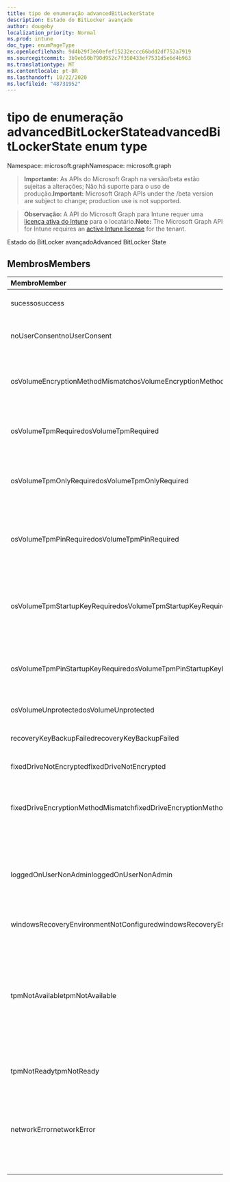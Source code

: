 ```yaml
---
title: tipo de enumeração advancedBitLockerState
description: Estado do BitLocker avançado
author: dougeby
localization_priority: Normal
ms.prod: intune
doc_type: enumPageType
ms.openlocfilehash: 9d4b29f3e60efef15232eccc66bdd2df752a7919
ms.sourcegitcommit: 3b9eb50b790d952c7f350433ef7531d5e6d4b963
ms.translationtype: MT
ms.contentlocale: pt-BR
ms.lasthandoff: 10/22/2020
ms.locfileid: "48731952"
---
```

# <a name="advancedbitlockerstate-enum-type"></a><span data-ttu-id="89ae8-103">tipo de enumeração advancedBitLockerState</span><span class="sxs-lookup"><span data-stu-id="89ae8-103">advancedBitLockerState enum type</span></span>

<span data-ttu-id="89ae8-104">Namespace: microsoft.graph</span><span class="sxs-lookup"><span data-stu-id="89ae8-104">Namespace: microsoft.graph</span></span>

> <span data-ttu-id="89ae8-105">**Importante:** As APIs do Microsoft Graph na versão/beta estão sujeitas a alterações; Não há suporte para o uso de produção.</span><span class="sxs-lookup"><span data-stu-id="89ae8-105">**Important:** Microsoft Graph APIs under the /beta version are subject to change; production use is not supported.</span></span>

> <span data-ttu-id="89ae8-106">**Observação:** A API do Microsoft Graph para Intune requer uma [licença ativa do Intune](https://go.microsoft.com/fwlink/?linkid=839381) para o locatário.</span><span class="sxs-lookup"><span data-stu-id="89ae8-106">**Note:** The Microsoft Graph API for Intune requires an [active Intune license](https://go.microsoft.com/fwlink/?linkid=839381) for the tenant.</span></span>

<span data-ttu-id="89ae8-107">Estado do BitLocker avançado</span><span class="sxs-lookup"><span data-stu-id="89ae8-107">Advanced BitLocker State</span></span>

## <a name="members"></a><span data-ttu-id="89ae8-108">Membros</span><span class="sxs-lookup"><span data-stu-id="89ae8-108">Members</span></span>
|<span data-ttu-id="89ae8-109">Membro</span><span class="sxs-lookup"><span data-stu-id="89ae8-109">Member</span></span>|<span data-ttu-id="89ae8-110">Valor</span><span class="sxs-lookup"><span data-stu-id="89ae8-110">Value</span></span>|<span data-ttu-id="89ae8-111">Descrição</span><span class="sxs-lookup"><span data-stu-id="89ae8-111">Description</span></span>|
|:---|:---|:---|
|<span data-ttu-id="89ae8-112">sucesso</span><span class="sxs-lookup"><span data-stu-id="89ae8-112">success</span></span>|<span data-ttu-id="89ae8-113">,0</span><span class="sxs-lookup"><span data-stu-id="89ae8-113">0</span></span>|<span data-ttu-id="89ae8-114">Êxito no estado do BitLocker avançado</span><span class="sxs-lookup"><span data-stu-id="89ae8-114">Advanced BitLocker State Success</span></span>|
|<span data-ttu-id="89ae8-115">noUserConsent</span><span class="sxs-lookup"><span data-stu-id="89ae8-115">noUserConsent</span></span>|<span data-ttu-id="89ae8-116">1</span><span class="sxs-lookup"><span data-stu-id="89ae8-116">1</span></span>|<span data-ttu-id="89ae8-117">O usuário nunca deu o consentimento para a criptografia</span><span class="sxs-lookup"><span data-stu-id="89ae8-117">User never gave consent for Encryption</span></span>|
|<span data-ttu-id="89ae8-118">osVolumeEncryptionMethodMismatch</span><span class="sxs-lookup"><span data-stu-id="89ae8-118">osVolumeEncryptionMethodMismatch</span></span>|<span data-ttu-id="89ae8-119">duas</span><span class="sxs-lookup"><span data-stu-id="89ae8-119">2</span></span>|<span data-ttu-id="89ae8-120">O método de criptografia do volume de so é diferente daquele definido por política</span><span class="sxs-lookup"><span data-stu-id="89ae8-120">Encryption method of OS Volume is different than that set by policy</span></span>|
|<span data-ttu-id="89ae8-121">osVolumeTpmRequired</span><span class="sxs-lookup"><span data-stu-id="89ae8-121">osVolumeTpmRequired</span></span>|<span data-ttu-id="89ae8-122">4 </span><span class="sxs-lookup"><span data-stu-id="89ae8-122">4</span></span>|<span data-ttu-id="89ae8-123">TPM não usado para proteção do volume de so, mas é exigido por política</span><span class="sxs-lookup"><span data-stu-id="89ae8-123">TPM not used for protection of OS volume, but is required by policy</span></span>|
|<span data-ttu-id="89ae8-124">osVolumeTpmOnlyRequired</span><span class="sxs-lookup"><span data-stu-id="89ae8-124">osVolumeTpmOnlyRequired</span></span>|<span data-ttu-id="89ae8-125">8 </span><span class="sxs-lookup"><span data-stu-id="89ae8-125">8</span></span>|<span data-ttu-id="89ae8-126">A proteção somente TPM não é usada para o volume de so, mas é necessária para a política</span><span class="sxs-lookup"><span data-stu-id="89ae8-126">TPM only protection not used for OS volume, but is required by policy</span></span>|
|<span data-ttu-id="89ae8-127">osVolumeTpmPinRequired</span><span class="sxs-lookup"><span data-stu-id="89ae8-127">osVolumeTpmPinRequired</span></span>|<span data-ttu-id="89ae8-128">16 </span><span class="sxs-lookup"><span data-stu-id="89ae8-128">16</span></span>|<span data-ttu-id="89ae8-129">TPM + proteção de PIN não usada para o volume de sistema operacional, mas é necessária para a política</span><span class="sxs-lookup"><span data-stu-id="89ae8-129">TPM+PIN protection not used for OS volume, but is required by policy</span></span>|
|<span data-ttu-id="89ae8-130">osVolumeTpmStartupKeyRequired</span><span class="sxs-lookup"><span data-stu-id="89ae8-130">osVolumeTpmStartupKeyRequired</span></span>|<span data-ttu-id="89ae8-131">32</span><span class="sxs-lookup"><span data-stu-id="89ae8-131">32</span></span>|<span data-ttu-id="89ae8-132">TPM + proteção de chave de inicialização não usada para o volume de sistema operacional, mas é necessária para a política</span><span class="sxs-lookup"><span data-stu-id="89ae8-132">TPM+Startup Key protection not used for OS volume, but is required by policy</span></span>|
|<span data-ttu-id="89ae8-133">osVolumeTpmPinStartupKeyRequired</span><span class="sxs-lookup"><span data-stu-id="89ae8-133">osVolumeTpmPinStartupKeyRequired</span></span>|<span data-ttu-id="89ae8-134">64</span><span class="sxs-lookup"><span data-stu-id="89ae8-134">64</span></span>|<span data-ttu-id="89ae8-135">TPM + PIN + chave de inicialização não usado para o volume de so, mas é exigido pela política</span><span class="sxs-lookup"><span data-stu-id="89ae8-135">TPM+PIN+Startup Key not used for OS volume, but is required by policy</span></span>|
|<span data-ttu-id="89ae8-136">osVolumeUnprotected</span><span class="sxs-lookup"><span data-stu-id="89ae8-136">osVolumeUnprotected</span></span>|<span data-ttu-id="89ae8-137">128</span><span class="sxs-lookup"><span data-stu-id="89ae8-137">128</span></span>|<span data-ttu-id="89ae8-138">O volume de so desprotegido foi detectado</span><span class="sxs-lookup"><span data-stu-id="89ae8-138">Un-protected OS Volume was detected</span></span>|
|<span data-ttu-id="89ae8-139">recoveryKeyBackupFailed</span><span class="sxs-lookup"><span data-stu-id="89ae8-139">recoveryKeyBackupFailed</span></span>|<span data-ttu-id="89ae8-140">256</span><span class="sxs-lookup"><span data-stu-id="89ae8-140">256</span></span>|<span data-ttu-id="89ae8-141">Falha no backup da chave de recuperação</span><span class="sxs-lookup"><span data-stu-id="89ae8-141">Recovery key backup failed</span></span>|
|<span data-ttu-id="89ae8-142">fixedDriveNotEncrypted</span><span class="sxs-lookup"><span data-stu-id="89ae8-142">fixedDriveNotEncrypted</span></span>|<span data-ttu-id="89ae8-143">512</span><span class="sxs-lookup"><span data-stu-id="89ae8-143">512</span></span>|<span data-ttu-id="89ae8-144">Unidade fixa não criptografada</span><span class="sxs-lookup"><span data-stu-id="89ae8-144">Fixed Drive not encrypted</span></span>|
|<span data-ttu-id="89ae8-145">fixedDriveEncryptionMethodMismatch</span><span class="sxs-lookup"><span data-stu-id="89ae8-145">fixedDriveEncryptionMethodMismatch</span></span>|<span data-ttu-id="89ae8-146">1024</span><span class="sxs-lookup"><span data-stu-id="89ae8-146">1024</span></span>|<span data-ttu-id="89ae8-147">O método de criptografia de unidade fixa é diferente daquele definido por política</span><span class="sxs-lookup"><span data-stu-id="89ae8-147">Encryption method of Fixed Drive is different than that set by policy</span></span>|
|<span data-ttu-id="89ae8-148">loggedOnUserNonAdmin</span><span class="sxs-lookup"><span data-stu-id="89ae8-148">loggedOnUserNonAdmin</span></span>|<span data-ttu-id="89ae8-149">2048</span><span class="sxs-lookup"><span data-stu-id="89ae8-149">2048</span></span>|<span data-ttu-id="89ae8-150">O usuário conectado não é administrador. Isso exige que a política "AllowStandardUserEncryption" seja definida como 1</span><span class="sxs-lookup"><span data-stu-id="89ae8-150">Logged on user is non-admin. This requires “AllowStandardUserEncryption” policy set to 1</span></span>|
|<span data-ttu-id="89ae8-151">windowsRecoveryEnvironmentNotConfigured</span><span class="sxs-lookup"><span data-stu-id="89ae8-151">windowsRecoveryEnvironmentNotConfigured</span></span>|<span data-ttu-id="89ae8-152">4096</span><span class="sxs-lookup"><span data-stu-id="89ae8-152">4096</span></span>|<span data-ttu-id="89ae8-153">WinRE não configurado</span><span class="sxs-lookup"><span data-stu-id="89ae8-153">WinRE is not configured</span></span>|
|<span data-ttu-id="89ae8-154">tpmNotAvailable</span><span class="sxs-lookup"><span data-stu-id="89ae8-154">tpmNotAvailable</span></span>|<span data-ttu-id="89ae8-155">8192</span><span class="sxs-lookup"><span data-stu-id="89ae8-155">8192</span></span>|<span data-ttu-id="89ae8-156">O TPM não está disponível para o BitLocker.</span><span class="sxs-lookup"><span data-stu-id="89ae8-156">TPM is not available for BitLocker.</span></span> <span data-ttu-id="89ae8-157">Isso significa que o TPM não está presente, ou a substituição do registro não disponível do TPM está definida ou o sistema operacional do host está na unidade de capacidade portátil/Roma</span><span class="sxs-lookup"><span data-stu-id="89ae8-157">This means TPM is not present, or TPM unavailable registry override is set or host OS is on portable/rome-able drive</span></span>|
|<span data-ttu-id="89ae8-158">tpmNotReady</span><span class="sxs-lookup"><span data-stu-id="89ae8-158">tpmNotReady</span></span>|<span data-ttu-id="89ae8-159">16384</span><span class="sxs-lookup"><span data-stu-id="89ae8-159">16384</span></span>|<span data-ttu-id="89ae8-160">O TPM não está pronto para o BitLocker</span><span class="sxs-lookup"><span data-stu-id="89ae8-160">TPM is not ready for BitLocker</span></span>|
|<span data-ttu-id="89ae8-161">networkError</span><span class="sxs-lookup"><span data-stu-id="89ae8-161">networkError</span></span>|<span data-ttu-id="89ae8-162">32768</span><span class="sxs-lookup"><span data-stu-id="89ae8-162">32768</span></span>|<span data-ttu-id="89ae8-163">Rede não disponível.</span><span class="sxs-lookup"><span data-stu-id="89ae8-163">Network not available.</span></span> <span data-ttu-id="89ae8-164">Isso é necessário para o backup da chave de recuperação.</span><span class="sxs-lookup"><span data-stu-id="89ae8-164">This is required for recovery key backup.</span></span> <span data-ttu-id="89ae8-165">Isso é reportado para dispositivos compatíveis com criptografia de unidade</span><span class="sxs-lookup"><span data-stu-id="89ae8-165">This is reported for Drive Encryption capable devices</span></span>|





